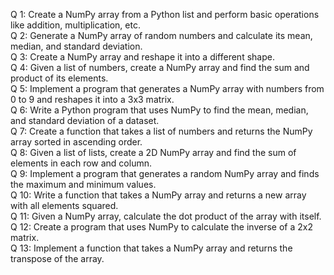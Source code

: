Q 1: Create a NumPy array from a Python list and perform basic operations like addition, multiplication, etc. <br />
Q 2: Generate a NumPy array of random numbers and calculate its mean, median, and standard deviation. <br />
Q 3: Create a NumPy array and reshape it into a different shape. <br />
Q 4: Given a list of numbers, create a NumPy array and find the sum and product of its elements. <br />
Q 5: Implement a program that generates a NumPy array with numbers from 0 to 9 and reshapes it into a 3x3 matrix. <br />
Q 6: Write a Python program that uses NumPy to find the mean, median, and standard deviation of a dataset. <br />
Q 7: Create a function that takes a list of numbers and returns the NumPy array sorted in ascending order. <br />
Q 8: Given a list of lists, create a 2D NumPy array and find the sum of elements in each row and column. <br />
Q 9: Implement a program that generates a random NumPy array and finds the maximum and minimum values. <br />
Q 10: Write a function that takes a NumPy array and returns a new array with all elements squared. <br />
Q 11: Given a NumPy array, calculate the dot product of the array with itself. <br />
Q 12: Create a program that uses NumPy to calculate the inverse of a 2x2 matrix. <br />
Q 13: Implement a function that takes a NumPy array and returns the transpose of the array. <br />